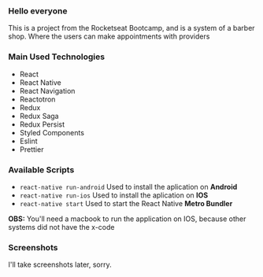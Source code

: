 <h3>Hello everyone</h3>


<span>This is a project from the Rocketseat Bootcamp, and is a system of a barber shop.
Where the users can make appointments with providers</span>


<h3>Main Used Technologies</h3>

<ul>
  <li>React</li>
  <li>React Native</li>
  <li>React Navigation</li>
  <li>Reactotron</li>
  <li>Redux</li>
  <li>Redux Saga</li>
  <li>Redux Persist</li>
  <li>Styled Components</li>
  <li>Eslint</li>
  <li>Prettier</li>
</ul>

<h3>Available Scripts</h3>

<ul>
  <li>
    <code>react-native run-android</code>
    <span>Used to install the aplication on <strong>Android</strong><span>
  </li>
  <li>
    <code>react-native run-ios</code>
    <span>Used to install the aplication on <strong>IOS</strong><span>
  </li>
  <li>
    <code>react-native start</code>
    <span>Used to start the React Native <strong>Metro Bundler</strong><span>
  </li>
</ul>

<strong>OBS:</strong> <span>You'll need a macbook to run the application on IOS, because other systems did not have the x-code</span>

<h3>Screenshots</h3>

<span>I'll take screenshots later, sorry.</span>
